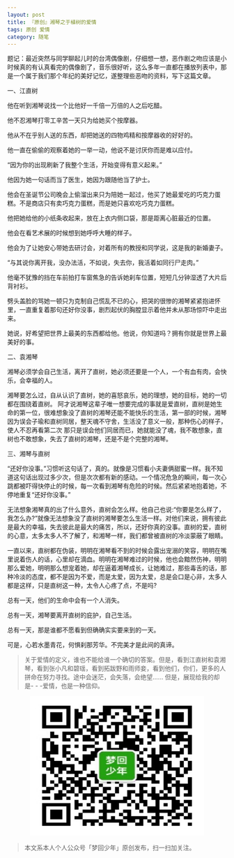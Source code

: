 ```yaml
---
layout: post
title: 『原创』湘琴之于植树的爱情
tags: 原创 爱情
category: 随笔
---
```


题记：最近突然与同学聊起儿时的台湾偶像剧，仔细想一想，恶作剧之吻应该是小时候真的有认真看完的偶像剧了，音乐很好听，这么多年一直都在播放列表中，那是一个属于我们那个年纪的美好记忆，遂整理些恶吻的资料，写下这篇文章。

一、江直树

他在听到湘琴说找一个比他好一千倍一万倍的人之后吃醋。

他不忍湘琴打零工辛苦一天只为给她买个按摩器。

他从不在乎别人送的东西，却把她送的四物鸡精和按摩器收的好好的。

他一直在偷偷的观察着她的一举一动，他说不是讨厌你而是难以应付。

“因为你的出现刷新了我整个生活，开始变得有意义起来。”

他因为她一句话而当了医生，她因为跟随他当了护士。

他会在圣诞节公司晚会上偷溜出来只为陪她一起过，他买了她最爱吃的巧克力蛋糕。不是商店只有卖巧克力蛋糕，而是她只喜欢吃巧克力蛋糕。

他把她给他的小纸条收起来，放在上衣内侧口袋，那是距离心脏最近的位置。

他会在看艺术展的时候想到她呼呼大睡的样子。

他会为了让她安心带她去研讨会，对着所有的教授和同学说，这是我的新婚妻子。

“与其说你离开我，没办法活，不如说，失去你，我活着如同行尸走肉。”

他毫不犹豫的挡在车前拍打车窗焦急的告诉她刹车位置，短短几分钟湿透了大片后背衬衫。

劈头盖脸的骂她一顿只为克制自己慌乱不已的心，把哭的很惨的湘琴紧紧抱进怀里，一直重复着那句还好你没事，剧烈起伏的胸膛显示着他并未从那场惊吓中走出来。

她说，好希望把世界上最美的东西都给他。他说，你知道吗？拥有你就是世界上最美好的事。

二、袁湘琴

湘琴必须学会自己生活，离开了直树，她必须还要是一个人，一个有血有肉，会快乐，会幸福的人。

湘琴要怎么过，自从认识了直树，她的喜怒哀乐，她的理想，她的目标，她的一切
都在围绕着直树。
阿才说湘琴这辈子唯一想要完成的事就是爱直树，直树是她生命的第一位，很难想象没了直树的湘琴还能不能快乐的生活，第一部的时候，湘琴因为误会子瑜和直树同居，整天魂不守舍，生活没了意义一般，那种伤心的样子，使人不忍再看第二次
那只是误会他们同居而已，她就能没了魂，我不敢想象，直树也不敢想象，失去了直树的湘琴，还是不是个完整的湘琴。

三、湘琴与直树

“还好你没事。”习惯听这句话了，真的。就像是习惯看小夫妻俩甜蜜一样。我不知道这句话出现过多少次，但是次次都有新的感动。一个情况危急的瞬间，每一次心跳都被吓得快停止的时候，每一次看到湘琴有危险的时候。然后紧紧地抱着她，不停地重复“还好你没事。”

无法想象湘琴真的出了什么意外，直树会怎么样。他自己也说:“你要是怎么样了，我怎么办?”就像无法想象没了直树的湘琴要怎么生活一样。对他们来说，拥有彼此是最大的幸福，失去彼此是最大的痛苦，所以，还好你真的没事。直树的爱，直树的心意，太多太多人不了解了，和湘琴一样，我们都曾被直树的冷淡蒙蔽了眼睛。

一直以来，直树都在伪装，明明在湘琴看不到的时候会露出宠溺的笑容，明明在嘴里说着伤人的话，心里却在滴血。明明在湘琴难过的时候，他也会黯然伤神，明明那么爱她，明明那么想宠着她，却在逼着湘琴成长，让她难过，那些毒舌的话，那种冷淡的态度，都不是因为不爱，而是太爱，因为太爱，总是会口是心非，太多人都是这样，只是直树这一种，太令人心疼了点，不是吗?

总有一天，他们的生命中会有一个人消失。

总有一天，湘琴要离开直树的庇护，自己生活。

总有一天，那是谁都不愿看到但确确实实要来到的一天。

可是，心若水墨青花，何惧刹那芳华。不完美才是此间的真谛。

> 关于爱情的定义，谁也不能给谁一个确切的答案。但是，看到江直树和袁湘琴，看到张小凡和碧瑶，看到拓跋野和雨师妾，看到他们，你们，更多的人拼命在努力寻找。途中会迷茫，会失落，会绝望…… 但是，展现给我的却是- - -爱情，也是一种信仰。

<div align="center">
<img src="assets/img/qrcode-logo.png" width="400" height="320" />
</div>

> 本文系本人个人公众号「梦回少年」原创发布，扫一扫加关注。